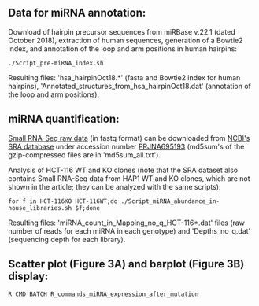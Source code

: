 ## Data for miRNA annotation: ##

Download of hairpin precursor sequences from miRBase v.22.1 (dated October 2018), extraction of human sequences, generation of a Bowtie2 index, and annotation of the loop and arm positions in human hairpins:

``./Script_pre-miRNA_index.sh``

Resulting files: 'hsa\_hairpinOct18.\*' (fasta and Bowtie2 index for human hairpins), 'Annotated_structures_from_hsa_hairpinOct18.dat' (annotation of the loop and arm positions).

##  miRNA quantification: ##

[Small RNA-Seq raw data](https://www.ncbi.nlm.nih.gov/sra?LinkName=bioproject_sra_all&from_uid=695193) (in fastq format) can be downloaded from [NCBI's SRA database](https://www.ncbi.nlm.nih.gov/sra) under accession number [PRJNA695193](https://www.ncbi.nlm.nih.gov/bioproject/PRJNA695193/) (md5sum's of the gzip-compressed files are in 'md5sum_all.txt').

Analysis of HCT-116 WT and KO clones (note that the SRA dataset also contains Small RNA-Seq data from HAP1 WT and KO clones, which are not shown in the article; they can be analyzed with the same scripts):

``for f in HCT-116KO HCT-116WT;do ./Script_miRNA_abundance_in-house_libraries.sh $f;done``

Resulting files: 'miRNA\_count\_in\_Mapping\_no\_q\_HCT-116\*.dat' files (raw number of reads for each miRNA in each genotype) and 'Depths\_no\_q.dat' (sequencing depth for each library).

## Scatter plot (Figure 3A) and barplot (Figure 3B) display: ##

``R CMD BATCH R_commands_miRNA_expression_after_mutation``
